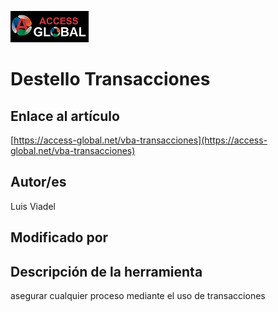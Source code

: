 ﻿![Access-global](/blob/main/Images/Logo1.png)
# Destello Transacciones
## Enlace al artículo
[https://access-global.net/vba-transacciones](https://access-global.net/vba-transacciones)
## Autor/es
Luis Viadel
## Modificado por

## Descripción de la herramienta
asegurar cualquier proceso mediante el uso de transacciones



